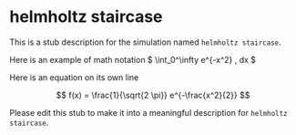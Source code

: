 
# helmholtz staircase

This is a stub description for the simulation named `helmholtz staircase`.  

Here is an example of math notation $ \int_0^\infty e^{-x^2} \, dx $

Here is an equation on its own line

$$
f(x) = \frac{1}{\sqrt{2 \pi}} e^{-\frac{x^2}{2}}
$$

Please edit this stub to make it into a meaningful description for `helmholtz staircase`.

